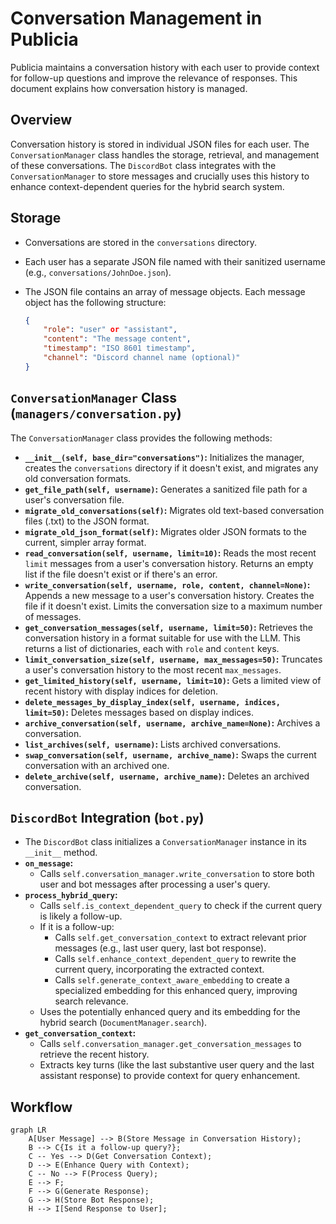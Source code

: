 # Conversation Management in Publicia

Publicia maintains a conversation history with each user to provide context for follow-up questions and improve the relevance of responses. This document explains how conversation history is managed.

## Overview

Conversation history is stored in individual JSON files for each user. The `ConversationManager` class handles the storage, retrieval, and management of these conversations. The `DiscordBot` class integrates with the `ConversationManager` to store messages and crucially uses this history to enhance context-dependent queries for the hybrid search system.

## Storage

-   Conversations are stored in the `conversations` directory.
-   Each user has a separate JSON file named with their sanitized username (e.g., `conversations/JohnDoe.json`).
-   The JSON file contains an array of message objects. Each message object has the following structure:

    ```json
    {
        "role": "user" or "assistant",
        "content": "The message content",
        "timestamp": "ISO 8601 timestamp",
        "channel": "Discord channel name (optional)"
    }
    ```

## `ConversationManager` Class (`managers/conversation.py`)

The `ConversationManager` class provides the following methods:

-   **`__init__(self, base_dir="conversations")`:** Initializes the manager, creates the `conversations` directory if it doesn't exist, and migrates any old conversation formats.
-   **`get_file_path(self, username)`:** Generates a sanitized file path for a user's conversation file.
-   **`migrate_old_conversations(self)`:** Migrates old text-based conversation files (.txt) to the JSON format.
-   **`migrate_old_json_format(self)`:** Migrates older JSON formats to the current, simpler array format.
-   **`read_conversation(self, username, limit=10)`:** Reads the most recent `limit` messages from a user's conversation history. Returns an empty list if the file doesn't exist or if there's an error.
-   **`write_conversation(self, username, role, content, channel=None)`:** Appends a new message to a user's conversation history.  Creates the file if it doesn't exist.  Limits the conversation size to a maximum number of messages.
-   **`get_conversation_messages(self, username, limit=50)`:** Retrieves the conversation history in a format suitable for use with the LLM.  This returns a list of dictionaries, each with `role` and `content` keys.
-   **`limit_conversation_size(self, username, max_messages=50)`:**  Truncates a user's conversation history to the most recent `max_messages`.
-   **`get_limited_history(self, username, limit=10)`:** Gets a limited view of recent history with display indices for deletion.
-   **`delete_messages_by_display_index(self, username, indices, limit=50)`:** Deletes messages based on display indices.
-  **`archive_conversation(self, username, archive_name=None)`:** Archives a conversation.
- **`list_archives(self, username)`:** Lists archived conversations.
- **`swap_conversation(self, username, archive_name)`:** Swaps the current conversation with an archived one.
- **`delete_archive(self, username, archive_name)`:** Deletes an archived conversation.

## `DiscordBot` Integration (`bot.py`)

-   The `DiscordBot` class initializes a `ConversationManager` instance in its `__init__` method.
-   **`on_message`:**
    -   Calls `self.conversation_manager.write_conversation` to store both user and bot messages after processing a user's query.
-   **`process_hybrid_query`:**
    -   Calls `self.is_context_dependent_query` to check if the current query is likely a follow-up.
    -   If it is a follow-up:
        -   Calls `self.get_conversation_context` to extract relevant prior messages (e.g., last user query, last bot response).
        -   Calls `self.enhance_context_dependent_query` to rewrite the current query, incorporating the extracted context.
        -   Calls `self.generate_context_aware_embedding` to create a specialized embedding for this enhanced query, improving search relevance.
    -   Uses the potentially enhanced query and its embedding for the hybrid search (`DocumentManager.search`).
-   **`get_conversation_context`:**
    -   Calls `self.conversation_manager.get_conversation_messages` to retrieve the recent history.
    -   Extracts key turns (like the last substantive user query and the last assistant response) to provide context for query enhancement.

## Workflow

```mermaid
graph LR
    A[User Message] --> B(Store Message in Conversation History);
    B --> C{Is it a follow-up query?};
    C -- Yes --> D(Get Conversation Context);
    D --> E(Enhance Query with Context);
    C -- No --> F(Process Query);
    E --> F;
    F --> G(Generate Response);
    G --> H(Store Bot Response);
    H --> I[Send Response to User];
```
